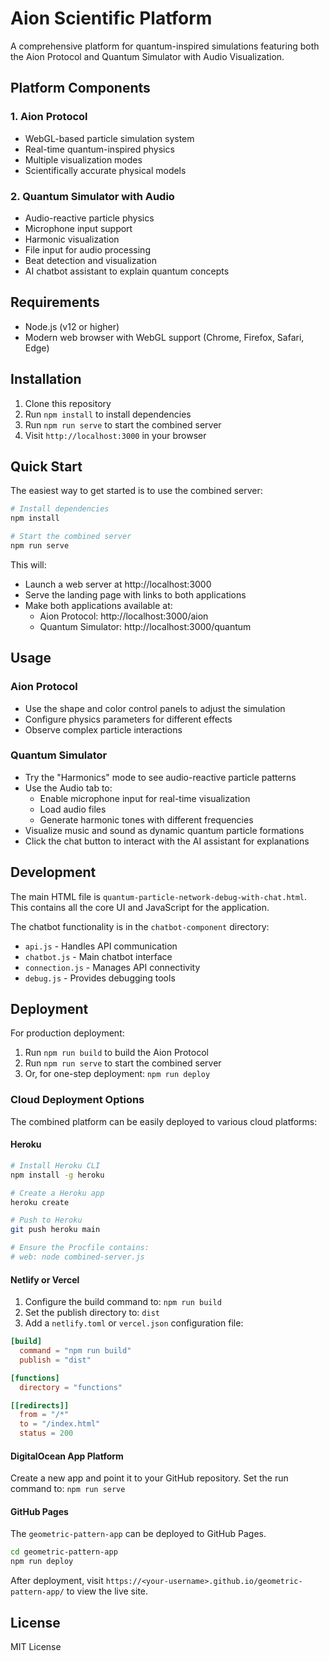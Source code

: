 # Aion Scientific Platform

A comprehensive platform for quantum-inspired simulations featuring both the Aion Protocol and Quantum Simulator with Audio Visualization.

## Platform Components

### 1. Aion Protocol
- WebGL-based particle simulation system
- Real-time quantum-inspired physics
- Multiple visualization modes
- Scientifically accurate physical models

### 2. Quantum Simulator with Audio
- Audio-reactive particle physics
- Microphone input support
- Harmonic visualization
- File input for audio processing
- Beat detection and visualization
- AI chatbot assistant to explain quantum concepts

## Requirements

- Node.js (v12 or higher)
- Modern web browser with WebGL support (Chrome, Firefox, Safari, Edge)

## Installation

1. Clone this repository
2. Run `npm install` to install dependencies
3. Run `npm run serve` to start the combined server
4. Visit `http://localhost:3000` in your browser

## Quick Start

The easiest way to get started is to use the combined server:

```bash
# Install dependencies
npm install

# Start the combined server
npm run serve
```

This will:
- Launch a web server at http://localhost:3000
- Serve the landing page with links to both applications
- Make both applications available at:
  - Aion Protocol: http://localhost:3000/aion
  - Quantum Simulator: http://localhost:3000/quantum

## Usage

### Aion Protocol
- Use the shape and color control panels to adjust the simulation
- Configure physics parameters for different effects
- Observe complex particle interactions

### Quantum Simulator
- Try the "Harmonics" mode to see audio-reactive particle patterns
- Use the Audio tab to:
  - Enable microphone input for real-time visualization
  - Load audio files
  - Generate harmonic tones with different frequencies
- Visualize music and sound as dynamic quantum particle formations
- Click the chat button to interact with the AI assistant for explanations

## Development

The main HTML file is `quantum-particle-network-debug-with-chat.html`. This contains all the core UI and JavaScript for the application.

The chatbot functionality is in the `chatbot-component` directory:
- `api.js` - Handles API communication
- `chatbot.js` - Main chatbot interface
- `connection.js` - Manages API connectivity
- `debug.js` - Provides debugging tools

## Deployment

For production deployment:

1. Run `npm run build` to build the Aion Protocol
2. Run `npm run serve` to start the combined server
3. Or, for one-step deployment: `npm run deploy`

### Cloud Deployment Options

The combined platform can be easily deployed to various cloud platforms:

#### Heroku
```bash
# Install Heroku CLI
npm install -g heroku

# Create a Heroku app
heroku create

# Push to Heroku
git push heroku main

# Ensure the Procfile contains:
# web: node combined-server.js
```

#### Netlify or Vercel
1. Configure the build command to: `npm run build`
2. Set the publish directory to: `dist`
3. Add a `netlify.toml` or `vercel.json` configuration file:
```toml
[build]
  command = "npm run build"
  publish = "dist"

[functions]
  directory = "functions"

[[redirects]]
  from = "/*"
  to = "/index.html"
  status = 200
```

#### DigitalOcean App Platform
Create a new app and point it to your GitHub repository.
Set the run command to: `npm run serve`

#### GitHub Pages
The `geometric-pattern-app` can be deployed to GitHub Pages.

```bash
cd geometric-pattern-app
npm run deploy
```

After deployment, visit `https://<your-username>.github.io/geometric-pattern-app/` to view the live site.

## License

MIT License
